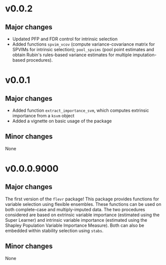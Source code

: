 # v0.0.2

## Major changes

* Updated PFP and FDR control for intrinsic selection
* Added functions `spvim_vcov` (compute variance-covariance matrix for SPVIMs for intrinsic selection); `pool_spvims` (pool point estimates and obtain Rubin's rules-based variance estimates for multiple imputation-based procedures).

# v0.0.1

## Major changes

* Added function `extract_importance_svm`, which computes extrinsic importance from a `ksvm` object
* Added a vignette on basic usage of the package

## Minor changes

None

# v0.0.0.9000

## Major changes

The first version of the `flevr` package! This package provides functions for variable selection using flexible ensembles. These functions can be used on both complete-case and multiply-imputed data. The two procedures considered are based on extrinsic variable importance (estimated using the Super Learner) and intrinsic variable importance (estimated using the Shapley Population Variable Importance Measure). Both can also be embedded within stability selection using `stabs`.

## Minor changes

None
